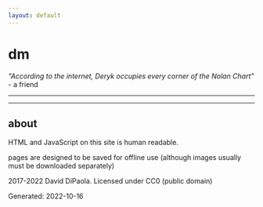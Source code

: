 ```yaml
---
layout: default
---
```


# dm

*"According to the internet, Deryk occupies every corner of the Nolan Chart"* - a friend

---

---

## about

HTML and JavaScript on this site is human readable.

pages are designed to be saved for offline use (although images usually must be downloaded separately)

2017-2022 David DiPaola. Licensed under CC0 (public domain)

Generated: 2022-10-16
